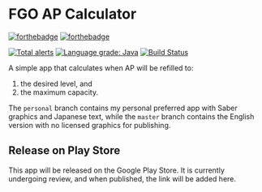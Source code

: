 # FGO AP Calculator

[![forthebadge](https://forthebadge.com/images/badges/60-percent-of-the-time-works-every-time.svg)](https://forthebadge.com)
[![forthebadge](https://forthebadge.com/images/badges/built-with-resentment.svg)](https://forthebadge.com)

[![Total alerts](https://img.shields.io/lgtm/alerts/g/chuahou/fgoapcalculator.svg?logo=lgtm&logoWidth=18)](https://lgtm.com/projects/g/chuahou/fgoapcalculator/alerts/)
[![Language grade: Java](https://img.shields.io/lgtm/grade/java/g/chuahou/fgoapcalculator.svg?logo=lgtm&logoWidth=18)](https://lgtm.com/projects/g/chuahou/fgoapcalculator/context:java)
[![Build Status](https://travis-ci.org/chuahou/fgoapcalculator.svg?branch=master)](https://travis-ci.org/chuahou/fgoapcalculator)

A simple app that calculates when AP will be refilled to:

1. the desired level, and 
2. the maximum capacity.

The `personal` branch contains my personal preferred app with Saber graphics and
Japanese text, while the `master` branch contains the English version with no
licensed graphics for publishing.

## Release on Play Store

This app will be released on the Google Play Store. It is currently undergoing review, and when published, the link will
be added here.
